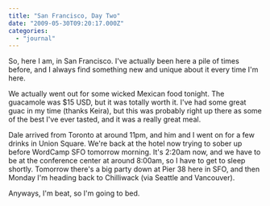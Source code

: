 ```yaml
---
title: "San Francisco, Day Two"
date: "2009-05-30T09:20:17.000Z"
categories: 
  - "journal"
---
```


So, here I am, in San Francisco. I've actually been here a pile of times before, and I always find something new and unique about it every time I'm here.

We actually went out for some wicked Mexican food tonight. The guacamole was $15 USD, but it was totally worth it. I've had some great guac in my time (thanks Keira), but this was probably right up there as some of the best I've ever tasted, and it was a really great meal.

Dale arrived from Toronto at around 11pm, and him and I went on for a few drinks in Union Square. We're back at the hotel now trying to sober up before WordCamp SFO tomorrow morning. It's 2:20am now, and we have to be at the conference center at around 8:00am, so I have to get to sleep shortly. Tomorrow there's a big party down at Pier 38 here in SFO, and then Monday I'm heading back to Chilliwack (via Seattle and Vancouver).

Anyways, I'm beat, so I'm going to bed.
